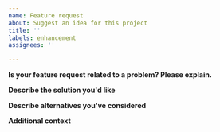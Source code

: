 ```yaml
---
name: Feature request
about: Suggest an idea for this project
title: ''
labels: enhancement
assignees: ''

---
```


**Is your feature request related to a problem? Please explain.**

<!--A clear and concise description of what the problem is. Ex. I'm always frustrated when [...]-->

**Describe the solution you'd like**

<!--A clear and concise description of what you would like to do and how you would like to do it. Maybe a minimal example of the user interface you imagine for this feature.-->

**Describe alternatives you've considered**

<!--A clear and concise description of any alternative solutions or features you've considered.-->

**Additional context**

<!--Add any other context or screenshots about the feature request here.-->
